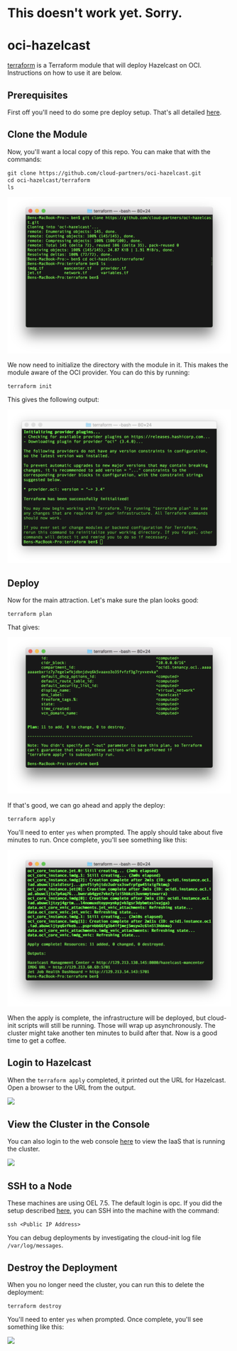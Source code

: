 # This doesn't work yet.  Sorry.

# oci-hazelcast
[terraform](terraform) is a Terraform module that will deploy Hazelcast on OCI.  Instructions on how to use it are below.

## Prerequisites
First off you'll need to do some pre deploy setup.  That's all detailed [here](https://github.com/cloud-partners/oci-prerequisites).

## Clone the Module
Now, you'll want a local copy of this repo.  You can make that with the commands:

    git clone https://github.com/cloud-partners/oci-hazelcast.git
    cd oci-hazelcast/terraform
    ls

![](./images/01%20-%20git%20clone.png)

We now need to initialize the directory with the module in it.  This makes the module aware of the OCI provider.  You can do this by running:

    terraform init

This gives the following output:

![](./images/02%20-%20terraform%20init.png)

## Deploy
Now for the main attraction.  Let's make sure the plan looks good:

    terraform plan

That gives:

![](./images/03%20-%20terraform%20plan.png)

If that's good, we can go ahead and apply the deploy:

    terraform apply

You'll need to enter `yes` when prompted.  The apply should take about five minutes to run.  Once complete, you'll see something like this:

![](./images/04%20-%20terraform%20apply.png)

When the apply is complete, the infrastructure will be deployed, but cloud-init scripts will still be running.  Those will wrap up asynchronously.  The cluster might take another ten minutes to build after that.  Now is a good time to get a coffee.

## Login to Hazelcast
When the `terraform apply` completed, it printed out the URL for Hazelcast.  Open a browser to the URL from the output.  

![](./images/09%20-%20job%20done.png)

## View the Cluster in the Console
You can also login to the web console [here](https://console.us-phoenix-1.oraclecloud.com/a/compute/instances) to view the IaaS that is running the cluster.

![](./images/11%20-%20console.png)

## SSH to a Node
These machines are using OEL 7.5.  The default login is opc.  If you did the setup described [here](https://github.com/cloud-partners/oci-prerequisites#create-ssh-config), you can SSH into the machine with the command:

    ssh <Public IP Address>

You can debug deployments by investigating the cloud-init log file `/var/log/messages`.

## Destroy the Deployment
When you no longer need the cluster, you can run this to delete the deployment:

    terraform destroy

You'll need to enter `yes` when prompted.  Once complete, you'll see something like this:

![](./images/13%20-%20terraform%20destroy.png)
